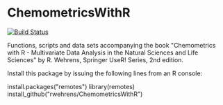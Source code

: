 # ChemometricsWithR
[![Build Status](https://travis-ci.org/rwehrens/ChemometricsWithR.svg?branch=master)](https://travis-ci.org/rwehrens/ChemometricsWithR)


Functions, scripts and data sets accompanying the book "Chemometrics
with R - Multivariate Data Analysis in the Natural Sciences and Life
Sciences" by R. Wehrens, Springer UseR! Series, 2nd edition.

Install this package by issuing the following lines from an R console:

install.packages("remotes")
library(remotes)
install_github("rwehrens/ChemometricsWithR")
